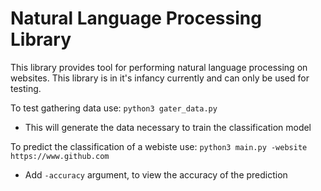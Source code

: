 # Natural Language Processing Library

This library provides tool for performing natural language processing on websites.
This library is in it's infancy currently and can only be used for testing.

To test gathering data use:
`python3 gater_data.py`
* This will generate the data necessary to train the classification model 

To predict the classification of a webiste use:
`python3 main.py -website https://www.github.com` 
* Add `-accuracy` argument, to view the accuracy of the prediction
